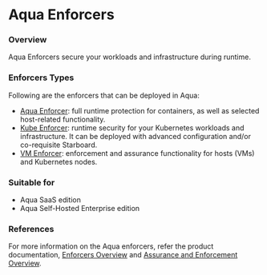 # Aqua Enforcers

### Overview

Aqua Enforcers secure your workloads and infrastructure during runtime.

### Enforcers Types
Following are the enforcers that can be deployed in Aqua:
* [Aqua Enforcer](https://github.com/KoppulaRajender/deployments/tree/6.5_dev/enforcers/aqua_enforcer): full runtime protection for containers, as well as selected host-related functionality.
* [Kube Enforcer](https://github.com/KoppulaRajender/deployments/tree/6.5_dev/enforcers/kube_enforcer): runtime security for your Kubernetes workloads and infrastructure. It can be deployed with advanced configuration and/or co-requisite Starboard.
* [VM Enforcer](https://github.com/KoppulaRajender/deployments/tree/6.5_dev/enforcers/vm_enforcer): enforcement and assurance functionality for hosts (VMs) and Kubernetes nodes.

### Suitable for
* Aqua SaaS edition
* Aqua Self-Hosted Enterprise edition

### References
For more information on the Aqua enforcers, refer the product documentation, [Enforcers Overview](https://docs.aquasec.com/docs/enforcers-overview) and [Assurance and Enforcement Overview](https://docs.aquasec.com/docs/assurance-and-enforcement-overview).

